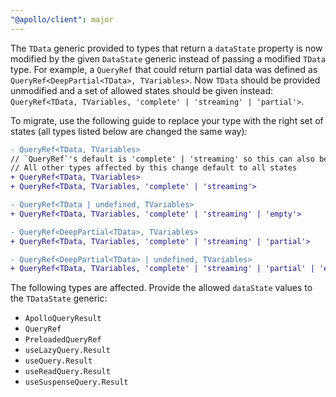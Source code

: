 ```yaml
---
"@apollo/client": major
---
```


The `TData` generic provided to types that return a `dataState` property is now modified by the given `DataState` generic instead of passing a modified `TData` type. For example, a `QueryRef` that could return partial data was defined as `QueryRef<DeepPartial<TData>, TVariables>`. Now `TData` should be provided unmodified and a set of allowed states should be given instead: `QueryRef<TData, TVariables, 'complete' | 'streaming' | 'partial'>`.

To migrate, use the following guide to replace your type with the right set of states (all types listed below are changed the same way):

```diff
- QueryRef<TData, TVariables>
// `QueryRef`'s default is 'complete' | 'streaming' so this can also be left alone if you prefer
// All other types affected by this change default to all states
+ QueryRef<TData, TVariables>
+ QueryRef<TData, TVariables, 'complete' | 'streaming'>

- QueryRef<TData | undefined, TVariables>
+ QueryRef<TData, TVariables, 'complete' | 'streaming' | 'empty'>

- QueryRef<DeepPartial<TData>, TVariables>
+ QueryRef<TData, TVariables, 'complete' | 'streaming' | 'partial'>

- QueryRef<DeepPartial<TData> | undefined, TVariables>
+ QueryRef<TData, TVariables, 'complete' | 'streaming' | 'partial' | 'empty'>
```

The following types are affected. Provide the allowed `dataState` values to the `TDataState` generic:
- `ApolloQueryResult`
- `QueryRef`
- `PreloadedQueryRef`
- `useLazyQuery.Result`
- `useQuery.Result`
- `useReadQuery.Result`
- `useSuspenseQuery.Result`
